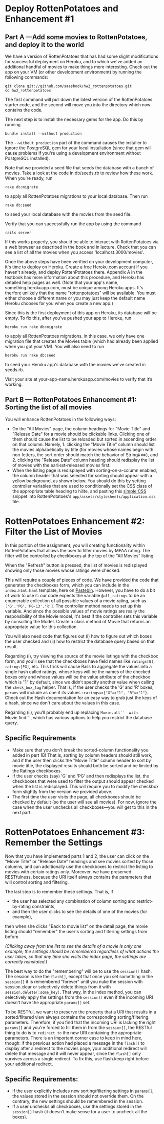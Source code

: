 Deploy RottenPotatoes and Enhancement #1
========================================

Part A —Add some movies to RottenPotatoes, and deploy it to the world
---------------------------------------------------------------------

We have a version of RottenPotatoes that has had some slight modifications for
successful deployment on Heroku, and to which we've added an additional handful
of movies to make things more interesting. Check out the app on your VM (or
other development environment) by running the following commands:

    git clone git://github.com/saasbook/hw2_rottenpotatoes.git
    cd hw2_rottenpotatoes

The first command will pull down the latest version of the RottenPotatoes
starter code, and the second will move you into the directory which now contains
the code.

The next step is to install the necessary gems for the app. Do this by running

    bundle install --without production

The ```--without production``` part of the command causes the installer to
ignore the PostgreSQL gem for your local installation (since that gem will cause
problems if you're using a development environment without PostgreSQL
installed).

Note that we provided a seed file that seeds the database with a bunch of
movies. Take a look at the code in db/seeds.rb to review how these work. When
you're ready, run

    rake db:migrate

to apply all RottenPotatoes migrations to your local database. Then run

    rake db:seed

to seed your local database with the movies from the seed file.

Verify that you can successfully run the app by using the command

    rails server

If this works properly, you should be able to interact with RottenPotatoes via a
web browser as described in the book and in lecture. Check that you can see a
list of all the movies when you access 'localhost:3000/movies'.

Once the above steps have been verified on your development computer, it's time
to deploy on Heroku. Create a free Heroku.com account if you haven't already,
and deploy RottenPotatoes there. Appendix A in the textbook has more information
about this procedure, and Heroku has detailed help pages as well. (Note that
your app's name, something.herokuapp.com, must be unique among Heroku apps.
It's therfore unlikely that the name "rottenpotatoes" will be available. You
must either choose a different name or you may just keep the default name Heroku
chooses for you when you create a new app.)

Since this is the first deployment of this app on Heroku, its database will be
empty. To fix this, after you've pushed your app to Heroku, run

    heroku run rake db:migrate

to apply all RottenPotatoes migrations. In this case, we only have one migration
file that creates the Movies table (which had already been applied when you got
your VM). You will also need to run

    heroku run rake db:seed

to seed your Heroku app's database with the movies we've created in seeds.rb.

Visit your site at your-app-name.herokuapp.com/movies to verify that it’s
working.


Part B — RottenPotatoes Enhancement #1: Sorting the list of all movies
----------------------------------------------------------------------

You will enhance RottenPotatoes in the following ways:

*   On the "All Movies" page, the column headings for "Movie Title" and "Release
    Date" for a movie should be clickable links. Clicking one of them should
    cause the list to be reloaded but sorted in ascending order on that column.
    Namely, 1.  clicking the "Movie Title" column should list the movies
    alphabetically by title (for movies whose names begin with non-letters, the
    sort order should match the behavior of String#<=>), and 2.  clicking the
    "Release Date" column heading should redisplay the list of movies with the
    earliest-released movies first.
*   When the listing page is redisplayed with sorting-on-a-column enabled, the
    column header that was selected for sorting should appear with a yellow
    background, as shown below. You should do this by setting controller
    variables that are used to conditionally set the CSS class of the
    appropriate table heading to hilite, and pasting this [simple
    CSS](http://pastebin.com/zRkyVWZM) snippet into RottenPotatoes's
    ```app/assets/stylesheets/application.css``` file.


RottenPotatoes Enhancement #2: Filter the List of Movies
========================================================

In this portion of the assignment, you will creating functionality within
RottenPotatoes that allows the user to filter movies by MPAA rating. The filter
will be controlled by checkboxes at the top of the "All Movies" listing.

When the "Refresh" button is pressed, the list of movies is redisplayed showing
only those movies whose ratings were checked.

This will require a couple of pieces of code. We have provided the code that
generates the checkboxes form, which you can include in the
```index.html.haml``` template, here on
[Pastebin](http://pastebin.com/vpPqkWMb). However, you have to do a bit of work
to use it: our code expects the variable ```@all_ratings``` to be an enumerable
collection of all possible values of a movie rating, such as
```['G','PG','PG-13','R']```. The controller method needs to set up this
variable. And since the possible values of movie ratings are really the
responsibility of the Movie model, it's best if the controller sets this
variable by consulting the Model. Create a class method of Movie that returns an
appropriate value for this collection.

You will also need code that figures out (i) how to figure out which boxes the
user checked and (ii) how to restrict the database query based on that result.

Regarding (i), try viewing the source of the movie listings with the checkbox
form, and you'll see that the checkboxes have field names like ```ratings[G]```,
```ratings[PG]```, etc. This trick will cause Rails to aggregate the values into
a single hash called ratings, whose keys will be the names of the checked boxes
only and whose values will be the value attribute of the checkbox which is "1"
by default, since we didn't specify another value when calling the
```check_box_tag``` helper. That is, if the user checks the 'G' and 'R' boxes,
```params``` will include as one if its values ```:ratings=>{"G"=>"1",
"R"=>"1"}```. Check out the Hash documentation for an easy way to grab just the
keys of a hash, since we don't care about the values in this case.

Regarding (ii), you'll probably end up replacing ```Movie.all``  with
```Movie.find```, which has various options to help you restrict the database
query.

Specific Requirements
---------------------

*   Make sure that you don't break the sorted-column functionality you added in
    part 1B! That is, sorting by column headers should still work, and if the
    user then clicks the "Movie Title" column header to sort by movie title, the
    displayed results should both be sorted and be limited by the Ratings
    checkboxes.
*   If the user checks (say) 'G' and 'PG' and then redisplays the list, the
    checkboxes that were used to filter the output should appear checked when
    the list is redisplayed. This will require you to modify the checkbox form
    slightly from the version we provided above.
*   The first time the user visits the page, all checkboxes should be
    checked by default (so the user will see all movies). For now, ignore the
    case when the user unchecks all checkboxes—you will get to this in the next
    part.


RottenPotatoes Enhancement #3: Remember the Settings
====================================================

Now that you have implemented parts 1 and 2, the user can click on the "Movie
Title" or "Release Date" headings and see movies sorted by those columns, and
can additionally use the checkboxes to restrict the listing to movies with
certain ratings only. Moreover, we have preserved RESTfulness, because the URI
itself always contains the parameters that will control sorting and filtering.

The last step is to remember these settings. That is, if

*   the user has selected any combination of column sorting and
    restrict-by-rating constraints,
*   and then the user clicks to see the details of
    one of the movies (for example), 

then when she clicks "Back to movie list" on the detail page, the movie listing
should "remember" the user's sorting and filtering settings from before.

*(Clicking away from the list to see the details of a movie is only one example;
the settings should be remembered regardless of what actions the user takes, so
that any time she visits the index page, the settings are correctly
reinstated.)*

The best way to do the "remembering" will be to use the ```session[]``` hash. The
session is like the ```flash[]```, except that once you set something in the
```session[]``` it is remembered "forever" until you nuke the session with
session.clear or selectively delete things from it with
```session.delete(:some_key)```. That way, in the index method, you can selectively
apply the settings from the ```session[]``` even if the incoming URI doesn't have the
appropriate ```params[]``` set.

To be RESTful, we want to preserve the property that a URI that results in a
sorted/filtered view always contains the corresponding sorting/filtering
parameters. Therefore, if you find that the incoming URI is lacking the right
```params[]``` and you're forced to fill them in from the ```session[]```, the RESTful
thing to do is to ```redirect_to``` the new URI containing the appropriate
parameters. There is an important corner case to keep in mind here, though: if
the previous action had placed a message in the ```flash[]``` to display after a
redirect to the movies page, your additional redirect will delete that message
and it will never appear, since the ```flash[]``` only survives across a single
redirect. To fix this, use flash.keep right before your additional redirect.

Specific Requirements:
---------------------

*   If the user explicitly includes new sorting/filtering settings in ```params[]```,
    the values stored in the session should not override them. On the contrary, the
    new settings should be remembered in the session. 
*   If a user unchecks all
    checkboxes, use the settings stored in the ```session[]``` hash (it doesn't make
    sense for a user to uncheck all the boxes). 

